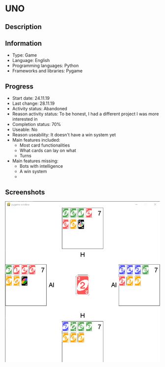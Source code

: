 # UNO
 
 ## Description



## Information
- Type: Game
- Language: English
- Programming languages: Python
- Frameworks and libraries: Pygame
	
	
## Progress
- Start date: 24.11.19
- Last change: 28.11.19
- Activity status: Abandoned
- Reason activity status: To be honest, I had a different project I was more interested in
- Completion status: 70%
- Useable: No
- Reason useability: It doesn't have a win system yet
- Main features included: 
	- Most card functionalities
	- What cards can lay on what
	- Turns
- Main features missing: 
	- Bots with intelligence
	- A win system
	- 


## Screenshots
![Game](https://raw.githubusercontent.com/Emanuel-de-Jong/UNO/master/Screenshots/Game.png)
